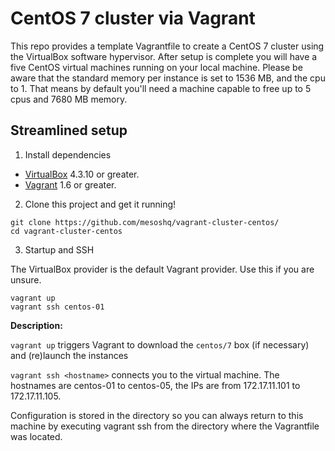 # CentOS 7 cluster via Vagrant

This repo provides a template Vagrantfile to create a CentOS 7 cluster using the VirtualBox software hypervisor.
After setup is complete you will have a five CentOS virtual machines running on your local machine. Please be aware that the standard memory per instance is set to 1536 MB, and the cpu to 1.
That means by default you'll need a machine capable to free up to 5 cpus and 7680 MB memory.

## Streamlined setup

1) Install dependencies

* [VirtualBox][virtualbox] 4.3.10 or greater.
* [Vagrant][vagrant] 1.6 or greater.

2) Clone this project and get it running!

```
git clone https://github.com/mesoshq/vagrant-cluster-centos/
cd vagrant-cluster-centos
```

3) Startup and SSH

The VirtualBox provider is the default Vagrant provider. Use this if you are unsure.

```
vagrant up
vagrant ssh centos-01
```

**Description:**

`vagrant up` triggers Vagrant to download the `centos/7` box (if necessary) and (re)launch the instances

`vagrant ssh <hostname>` connects you to the virtual machine. The hostnames are centos-01 to centos-05, the IPs are from 172.17.11.101 to 172.17.11.105.

Configuration is stored in the directory so you can always return to this machine by executing vagrant ssh from the directory where the Vagrantfile was located.

[virtualbox]: https://www.virtualbox.org/
[vagrant]: https://www.vagrantup.com/downloads.html
